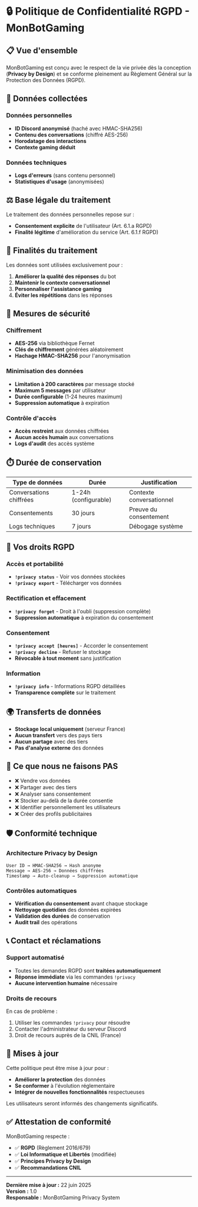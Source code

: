 # 🔒 Politique de Confidentialité RGPD - MonBotGaming

## 📋 Vue d'ensemble

MonBotGaming est conçu avec le respect de la vie privée dès la conception (**Privacy by Design**) et se conforme pleinement au Règlement Général sur la Protection des Données (RGPD).

## 🎯 Données collectées

### Données personnelles
- **ID Discord anonymisé** (haché avec HMAC-SHA256)
- **Contenu des conversations** (chiffré AES-256)
- **Horodatage des interactions**
- **Contexte gaming déduit**

### Données techniques
- **Logs d'erreurs** (sans contenu personnel)
- **Statistiques d'usage** (anonymisées)

## ⚖️ Base légale du traitement

Le traitement des données personnelles repose sur :
- **Consentement explicite** de l'utilisateur (Art. 6.1.a RGPD)
- **Finalité légitime** d'amélioration du service (Art. 6.1.f RGPD)

## 🎯 Finalités du traitement

Les données sont utilisées exclusivement pour :
1. **Améliorer la qualité des réponses** du bot
2. **Maintenir le contexte conversationnel** 
3. **Personnaliser l'assistance gaming**
4. **Éviter les répétitions** dans les réponses

## 🔐 Mesures de sécurité

### Chiffrement
- **AES-256** via bibliothèque Fernet
- **Clés de chiffrement** générées aléatoirement
- **Hachage HMAC-SHA256** pour l'anonymisation

### Minimisation des données
- **Limitation à 200 caractères** par message stocké
- **Maximum 5 messages** par utilisateur
- **Durée configurable** (1-24 heures maximum)
- **Suppression automatique** à expiration

### Contrôle d'accès
- **Accès restreint** aux données chiffrées
- **Aucun accès humain** aux conversations
- **Logs d'audit** des accès système

## ⏱️ Durée de conservation

| Type de données | Durée | Justification |
|------------------|--------|---------------|
| Conversations chiffrées | 1-24h (configurable) | Contexte conversationnel |
| Consentements | 30 jours | Preuve du consentement |
| Logs techniques | 7 jours | Débogage système |

## 👤 Vos droits RGPD

### Accès et portabilité
- **`!privacy status`** - Voir vos données stockées
- **`!privacy export`** - Télécharger vos données

### Rectification et effacement
- **`!privacy forget`** - Droit à l'oubli (suppression complète)
- **Suppression automatique** à expiration du consentement

### Consentement
- **`!privacy accept [heures]`** - Accorder le consentement
- **`!privacy decline`** - Refuser le stockage
- **Révocable à tout moment** sans justification

### Information
- **`!privacy info`** - Informations RGPD détaillées
- **Transparence complète** sur le traitement

## 🌍 Transferts de données

- **Stockage local uniquement** (serveur France)
- **Aucun transfert** vers des pays tiers
- **Aucun partage** avec des tiers
- **Pas d'analyse externe** des données

## 🚫 Ce que nous ne faisons PAS

- ❌ Vendre vos données
- ❌ Partager avec des tiers
- ❌ Analyser sans consentement
- ❌ Stocker au-delà de la durée consentie
- ❌ Identifier personnellement les utilisateurs
- ❌ Créer des profils publicitaires

## 🛡️ Conformité technique

### Architecture Privacy by Design
```
User ID → HMAC-SHA256 → Hash anonyme
Message → AES-256 → Données chiffrées
Timestamp → Auto-cleanup → Suppression automatique
```

### Contrôles automatiques
- **Vérification du consentement** avant chaque stockage
- **Nettoyage quotidien** des données expirées
- **Validation des durées** de conservation
- **Audit trail** des opérations

## 📞 Contact et réclamations

### Support automatisé
- Toutes les demandes RGPD sont **traitées automatiquement**
- **Réponse immédiate** via les commandes `!privacy`
- **Aucune intervention humaine** nécessaire

### Droits de recours
En cas de problème :
1. Utiliser les commandes `!privacy` pour résoudre
2. Contacter l'administrateur du serveur Discord
3. Droit de recours auprès de la CNIL (France)

## 🔄 Mises à jour

Cette politique peut être mise à jour pour :
- **Améliorer la protection** des données
- **Se conformer** à l'évolution réglementaire
- **Intégrer de nouvelles fonctionnalités** respectueuses

Les utilisateurs seront informés des changements significatifs.

## ✅ Attestation de conformité

MonBotGaming respecte :
- ✅ **RGPD** (Règlement 2016/679)
- ✅ **Loi Informatique et Libertés** (modifiée)
- ✅ **Principes Privacy by Design**
- ✅ **Recommandations CNIL**

---

**Dernière mise à jour :** 22 juin 2025  
**Version :** 1.0  
**Responsable :** MonBotGaming Privacy System
